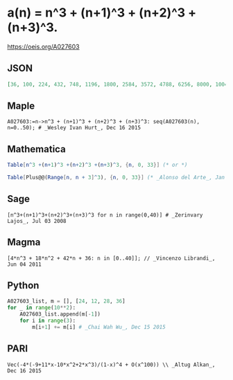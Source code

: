 # a\(n\) \= n^3 \+ \(n\+1\)^3 \+ \(n\+2\)^3 \+ \(n\+3\)^3\.
https://oeis.org/A027603
## JSON
```JSON
[36, 100, 224, 432, 748, 1196, 1800, 2584, 3572, 4788, 6256, 8000, 10044, 12412, 15128, 18216, 21700, 25604, 29952, 34768, 40076, 45900, 52264, 59192, 66708, 74836, 83600, 93024, 103132, 113948, 125496, 137800, 150884, 164772]
```
## Maple
```Maple
A027603:=n->n^3 + (n+1)^3 + (n+2)^3 + (n+3)^3: seq(A027603(n), n=0..50); # _Wesley Ivan Hurt_, Dec 16 2015
```
## Mathematica
```Mathematica
Table[n^3 +(n+1)^3 +(n+2)^3 +(n+3)^3, {n, 0, 33}] (* or *)
```
```Mathematica
Table[Plus@@(Range[n, n + 3]^3), {n, 0, 33}] (* _Alonso del Arte_, Jan 24 2011 *)
```
## Sage
```Sage
[n^3+(n+1)^3+(n+2)^3+(n+3)^3 for n in range(0,40)] # _Zerinvary Lajos_, Jul 03 2008
```
## Magma
```Magma
[4*n^3 + 18*n^2 + 42*n + 36: n in [0..40]]; // _Vincenzo Librandi_, Jun 04 2011
```
## Python
```Python
A027603_list, m = [], [24, 12, 28, 36]
for _ in range(10**2):
    A027603_list.append(m[-1])
    for i in range(3):
        m[i+1] += m[i] # _Chai Wah Wu_, Dec 15 2015
```
## PARI
```PARI
Vec(-4*(-9+11*x-10*x^2+2*x^3)/(1-x)^4 + O(x^100)) \\ _Altug Alkan_, Dec 16 2015
```
